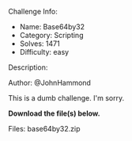 
Challenge Info:
 - Name: Base64by32
 - Category: Scripting    
 - Solves: 1471
 - Difficulty: easy


 Description:

 Author: @JohnHammond  
  
This is a dumb challenge. I'm sorry.   
  
 **Download the file(s) below.**


 Files: base64by32.zip
